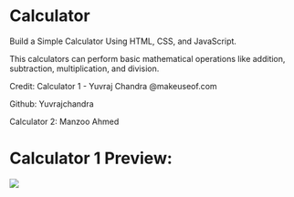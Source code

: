 # Calculator
Build a Simple Calculator Using HTML, CSS, and JavaScript.

This calculators can perform basic mathematical operations like addition, subtraction, multiplication, and division.

Credit: Calculator 1 - Yuvraj Chandra @makeuseof.com 

Github: Yuvrajchandra

Calculator 2: Manzoo Ahmed

# Calculator 1 Preview:

<img src="https://static1.makeuseofimages.com/wordpress/wp-content/uploads/2021/06/Calculator-Rows-1.png?q=50&fit=crop&w=750&dpr=1.5">
